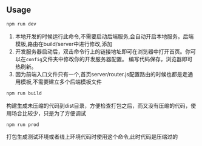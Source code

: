 ## Usage
``` bash
npm run dev
```
1. 本地开发的时候运行此命令,不需要启动后端服务,会自动开启本地服务。后端模板,路由在build/server中进行修改,添加
2. 开发服务器启动后，双击命令行上的链接地址即可在浏览器中打开首页。你可以在`config`文件夹中修改你的开发服务器配置。
编写代码保存，浏览器即可热刷新。
3. 因为前端入口文件只有一个,首页server/router.js配置路由的时候也都是走通用模板,不需要建立多个后端模板文件

``` bash
npm run build
```
 构建生成未压缩的代码到dist目录，方便检查打包之后，而又没有压缩的代码，使用场合比较少，只是为了方便调试
    
``` bash   
npm run prod
```
打包生成测试环境或者线上环境代码时使用这个命令,此时代码是压缩过的